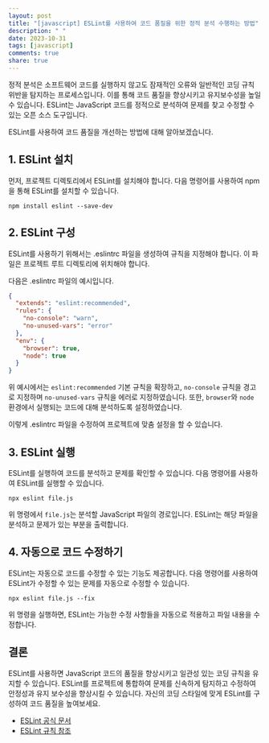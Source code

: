 ```yaml
---
layout: post
title: "[javascript] ESLint를 사용하여 코드 품질을 위한 정적 분석 수행하는 방법"
description: " "
date: 2023-10-31
tags: [javascript]
comments: true
share: true
---
```


정적 분석은 소프트웨어 코드를 실행하지 않고도 잠재적인 오류와 일반적인 코딩 규칙 위반을 탐지하는 프로세스입니다. 이를 통해 코드 품질을 향상시키고 유지보수성을 높일 수 있습니다. ESLint는 JavaScript 코드를 정적으로 분석하여 문제를 찾고 수정할 수 있는 오픈 소스 도구입니다.

ESLint를 사용하여 코드 품질을 개선하는 방법에 대해 알아보겠습니다.

## 1. ESLint 설치

먼저, 프로젝트 디렉토리에서 ESLint를 설치해야 합니다. 다음 명령어를 사용하여 npm을 통해 ESLint를 설치할 수 있습니다.

```shell
npm install eslint --save-dev
```

## 2. ESLint 구성

ESLint를 사용하기 위해서는 .eslintrc 파일을 생성하여 규칙을 지정해야 합니다. 이 파일은 프로젝트 루트 디렉토리에 위치해야 합니다.

다음은 .eslintrc 파일의 예시입니다.

```json
{
  "extends": "eslint:recommended",
  "rules": {
    "no-console": "warn",
    "no-unused-vars": "error"
  },
  "env": {
    "browser": true,
    "node": true
  }
}
```

위 예시에서는 `eslint:recommended` 기본 규칙을 확장하고, `no-console` 규칙을 경고로 지정하며 `no-unused-vars` 규칙을 에러로 지정하였습니다. 또한, `browser`와 `node` 환경에서 실행되는 코드에 대해 분석하도록 설정하였습니다.

이렇게 .eslintrc 파일을 수정하여 프로젝트에 맞춤 설정을 할 수 있습니다.

## 3. ESLint 실행

ESLint를 실행하여 코드를 분석하고 문제를 확인할 수 있습니다. 다음 명령어를 사용하여 ESLint를 실행할 수 있습니다.

```shell
npx eslint file.js
```

위 명령에서 `file.js`는 분석할 JavaScript 파일의 경로입니다. ESLint는 해당 파일을 분석하고 문제가 있는 부분을 출력합니다.

## 4. 자동으로 코드 수정하기

ESLint는 자동으로 코드를 수정할 수 있는 기능도 제공합니다. 다음 명령어를 사용하여 ESLint가 수정할 수 있는 문제를 자동으로 수정할 수 있습니다.

```shell
npx eslint file.js --fix
```

위 명령을 실행하면, ESLint는 가능한 수정 사항들을 자동으로 적용하고 파일 내용을 수정합니다.

## 결론

ESLint를 사용하면 JavaScript 코드의 품질을 향상시키고 일관성 있는 코딩 규칙을 유지할 수 있습니다. ESLint를 프로젝트에 통합하여 문제를 신속하게 탐지하고 수정하여 안정성과 유지 보수성을 향상시킬 수 있습니다. 자신의 코딩 스타일에 맞게 ESLint를 구성하여 코드 품질을 높여보세요.

- [ESLint 공식 문서](https://eslint.org/docs/user-guide/getting-started)
- [ESLint 규칙 참조](https://eslint.org/docs/rules/)